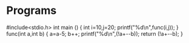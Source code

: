 # Programs
#include<stdio.h>
int main ()
{
int i=10,j=20;
printf("%d\n",func(i,j));
}
func(int a,int b)
{
a=a-5;
b++;
printf("%d\n",(!a+--b));
	return (!a+--b);
}
